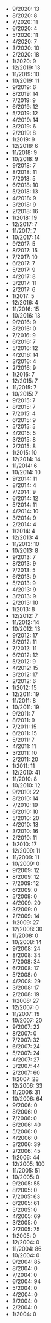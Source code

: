 *  9/2020: 13
*  8/2020: 8
*  7/2020: 11
*  6/2020: 4
*  5/2020: 11
*  4/2020: 7
*  3/2020: 10
*  2/2020: 18
*  1/2020: 9
*  12/2019: 13
*  11/2019: 10
*  10/2019: 11
*  9/2019: 6
*  8/2019: 14
*  7/2019: 9
*  6/2019: 12
*  5/2019: 12
*  4/2019: 14
*  3/2019: 6
*  2/2019: 8
*  1/2019: 9
*  12/2018: 6
*  11/2018: 9
*  10/2018: 9
*  9/2018: 7
*  8/2018: 11
*  7/2018: 5
*  6/2018: 10
*  5/2018: 13
*  4/2018: 9
*  3/2018: 9
*  2/2018: 16
*  1/2018: 19
*  12/2017: 7
*  11/2017: 7
*  10/2017: 14
*  9/2017: 5
*  8/2017: 15
*  7/2017: 10
*  6/2017: 7
*  5/2017: 9
*  4/2017: 8
*  3/2017: 11
*  2/2017: 6
*  1/2017: 5
*  12/2016: 4
*  11/2016: 15
*  10/2016: 13
*  9/2016: 9
*  8/2016: 0
*  7/2016: 9
*  6/2016: 7
*  5/2016: 12
*  4/2016: 14
*  3/2016: 4
*  2/2016: 9
*  1/2016: 7
*  12/2015: 7
*  11/2015: 7
*  10/2015: 7
*  9/2015: 7
*  8/2015: 7
*  7/2015: 4
*  6/2015: 9
*  5/2015: 5
*  4/2015: 5
*  3/2015: 8
*  2/2015: 8
*  1/2015: 10
*  12/2014: 14
*  11/2014: 6
*  10/2014: 10
*  9/2014: 11
*  8/2014: 4
*  7/2014: 9
*  6/2014: 12
*  5/2014: 11
*  4/2014: 10
*  3/2014: 9
*  2/2014: 4
*  1/2014: 4
*  12/2013: 4
*  11/2013: 10
*  10/2013: 8
*  9/2013: 7
*  8/2013: 9
*  7/2013: 5
*  6/2013: 9
*  5/2013: 9
*  4/2013: 9
*  3/2013: 9
*  2/2013: 10
*  1/2013: 8
*  12/2012: 7
*  11/2012: 14
*  10/2012: 13
*  9/2012: 17
*  8/2012: 11
*  7/2012: 11
*  6/2012: 12
*  5/2012: 9
*  4/2012: 15
*  3/2012: 17
*  2/2012: 6
*  1/2012: 15
*  12/2011: 19
*  11/2011: 8
*  10/2011: 19
*  9/2011: 7
*  8/2011: 9
*  7/2011: 15
*  6/2011: 15
*  5/2011: 7
*  4/2011: 11
*  3/2011: 10
*  2/2011: 20
*  1/2011: 11
*  12/2010: 41
*  11/2010: 8
*  10/2010: 12
*  9/2010: 22
*  8/2010: 14
*  7/2010: 19
*  6/2010: 10
*  5/2010: 20
*  4/2010: 13
*  3/2010: 16
*  2/2010: 11
*  1/2010: 17
*  12/2009: 11
*  11/2009: 11
*  10/2009: 0
*  9/2009: 12
*  8/2009: 12
*  7/2009: 12
*  6/2009: 0
*  5/2009: 0
*  4/2009: 20
*  3/2009: 0
*  2/2009: 14
*  1/2009: 27
*  12/2008: 30
*  11/2008: 0
*  10/2008: 14
*  9/2008: 24
*  8/2008: 34
*  7/2008: 34
*  6/2008: 17
*  5/2008: 0
*  4/2008: 29
*  3/2008: 17
*  2/2008: 19
*  1/2008: 27
*  12/2007: 0
*  11/2007: 19
*  10/2007: 20
*  9/2007: 22
*  8/2007: 0
*  7/2007: 32
*  6/2007: 24
*  5/2007: 24
*  4/2007: 27
*  3/2007: 44
*  2/2007: 60
*  1/2007: 28
*  12/2006: 33
*  11/2006: 31
*  10/2006: 64
*  9/2006: 0
*  8/2006: 0
*  7/2006: 0
*  6/2006: 40
*  5/2006: 0
*  4/2006: 0
*  3/2006: 39
*  2/2006: 45
*  1/2006: 44
*  12/2005: 100
*  11/2005: 51
*  10/2005: 0
*  9/2005: 55
*  8/2005: 0
*  7/2005: 63
*  6/2005: 61
*  5/2005: 0
*  4/2005: 69
*  3/2005: 0
*  2/2005: 75
*  1/2005: 0
*  12/2004: 0
*  11/2004: 86
*  10/2004: 0
*  9/2004: 85
*  8/2004: 0
*  7/2004: 0
*  6/2004: 94
*  5/2004: 0
*  4/2004: 0
*  3/2004: 0
*  2/2004: 0
*  1/2004: 0